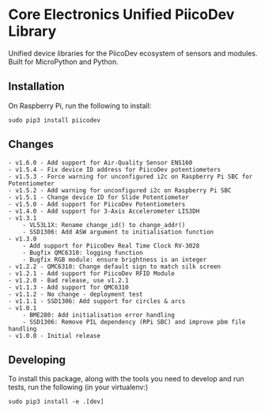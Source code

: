 # Core Electronics Unified PiicoDev Library
Unified device libraries for the PiicoDev ecosystem of sensors and modules.
Built for MicroPython and Python.

## Installation
On Raspberry Pi, run the following to install:
```shell
sudo pip3 install piicodev
```


## Changes

	- v1.6.0 - Add support for Air-Quality Sensor ENS160
	- v1.5.4 - Fix device ID address for PiicoDev potentiometers
	- v1.5.3 - Force warning for unconfigured i2c on Raspberry Pi SBC for Potentiometer
	- v1.5.2 - Add warning for unconfigured i2c on Raspberry Pi SBC
	- v1.5.1 - Change device ID for Slide Potentiometer
	- v1.5.0 - Add support for PiicoDev Potentiometers
	- v1.4.0 - Add support for 3-Axis Accelerometer LIS3DH
	- v1.3.1
		- VL53L1X: Rename change_id() to change_addr()
		- SSD1306: Add ASW argument to initialisation function
	- v1.3.0
		- Add support for PiicoDev Real Time Clock RV-3028
		- Bugfix QMC6310: logging function
		- Bugfix RGB module: ensure brightness is an integer
	- v1.2.2 - QMC6310: Change default sign to match silk screen
	- v1.2.1 - Add support for PiicoDev RFID Module
	- v1.2.0 - Bad release, use v1.2.1
	- v1.1.3 - Add support for QMC6310
	- v1.1.2 - No change - deployment test
	- v1.1.1 - SSD1306: Add support for circles & arcs
	- v1.0.1 
		- BME280: Add initialisation error handling
		- SSD1306: Remove PIL dependency (RPi SBC) and improve pbm file handling
	- v1.0.0 - Initial release
 
 
## Developing
To install this package, along with the tools you need to develop and run tests, run the following (in your virtualenv:)
```shell
sudo pip3 install -e .[dev]
```
